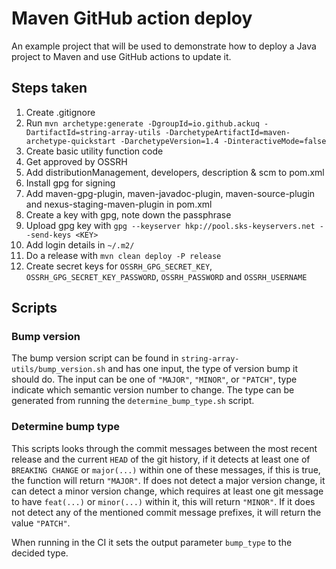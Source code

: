# Maven GitHub action deploy

An example project that will be used to demonstrate how to deploy a Java project to Maven and use GitHub actions to update it.

## Steps taken

1. Create .gitignore
2. Run `mvn archetype:generate -DgroupId=io.github.ackuq -DartifactId=string-array-utils -DarchetypeArtifactId=maven-archetype-quickstart -DarchetypeVersion=1.4 -DinteractiveMode=false`
3. Create basic utility function code
4. Get approved by OSSRH
5. Add distributionManagement, developers, description & scm to pom.xml
6. Install gpg for signing
7. Add maven-gpg-plugin, maven-javadoc-plugin, maven-source-plugin and nexus-staging-maven-plugin in pom.xml
8. Create a key with gpg, note down the passphrase
9. Upload gpg key with `gpg --keyserver hkp://pool.sks-keyservers.net --send-keys <KEY>`
10. Add login details in `~/.m2/`
11. Do a release with `mvn clean deploy -P release`
12. Create secret keys for `OSSRH_GPG_SECRET_KEY`, `OSSRH_GPG_SECRET_KEY_PASSWORD`, `OSSRH_PASSWORD` and `OSSRH_USERNAME`

## Scripts

### Bump version

The bump version script can be found in `string-array-utils/bump_version.sh` and has one input, the type of version bump it should do. The input can be one of `"MAJOR"`, `"MINOR"`, or `"PATCH"`, type indicate which semantic version number to change. The type can be generated from running the `determine_bump_type.sh` script.

### Determine bump type

This scripts looks through the commit messages between the most recent release and the current `HEAD` of the git history, if it detects at least one of `BREAKING CHANGE` or `major(...)` within one of these messages, if this is true, the function will return `"MAJOR"`. If does not detect a major version change, it can detect a minor version change, which requires at least one git message to have `feat(...)` or `minor(...)` within it, this will return `"MINOR"`. If it does not detect any of the mentioned commit message prefixes, it will return the value `"PATCH"`.

When running in the CI it sets the output parameter `bump_type` to the decided type.
